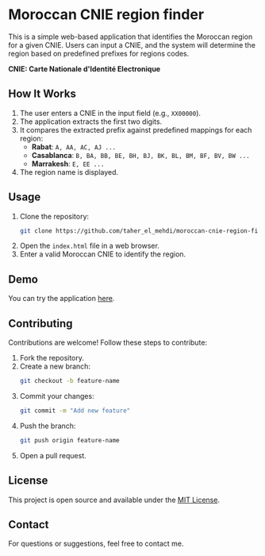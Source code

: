 # Moroccan CNIE region finder  
This is a simple web-based application that identifies the Moroccan region for a given CNIE. Users can input a CNIE, and the system will determine the region based on predefined prefixes for regions codes.  

**CNIE: Carte Nationale d'Identité Electronique**

## How It Works
1. The user enters a CNIE in the input field (e.g., `XX00000`).
2. The application extracts the first two digits.
3. It compares the extracted prefix against predefined mappings for each region:
   - **Rabat**: `A, AA, AC, AJ ...`
   - **Casablanca**: `B, BA, BB, BE, BH, BJ, BK, BL, BM, BF, BV, BW ...`
   - **Marrakesh**: `E, EE ...`
4. The region name is displayed.

## Usage
1. Clone the repository:
   ```bash
   git clone https://github.com/taher_el_mehdi/moroccan-cnie-region-finder.git
   ```
2. Open the `index.html` file in a web browser.
3. Enter a valid Moroccan CNIE to identify the region.

## Demo
You can try the application [here](#).

## Contributing
Contributions are welcome! Follow these steps to contribute:
1. Fork the repository.
2. Create a new branch:
   ```bash
   git checkout -b feature-name
   ```
3. Commit your changes:
   ```bash
   git commit -m "Add new feature"
   ```
4. Push the branch:
   ```bash
   git push origin feature-name
   ```
5. Open a pull request.

## License
This project is open source and available under the [MIT License](LICENSE).

## Contact
For questions or suggestions, feel free to contact me.